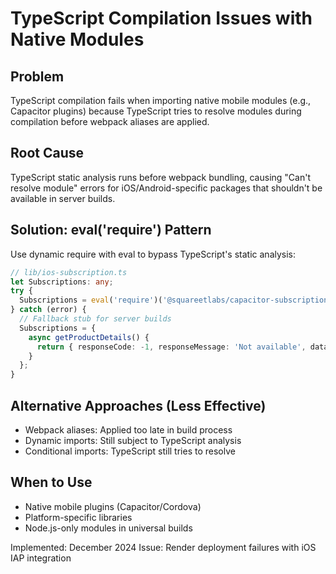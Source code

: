 # TypeScript Compilation Issues with Native Modules

## Problem
TypeScript compilation fails when importing native mobile modules (e.g., Capacitor plugins) because TypeScript tries to resolve modules during compilation before webpack aliases are applied.

## Root Cause
TypeScript static analysis runs before webpack bundling, causing "Can't resolve module" errors for iOS/Android-specific packages that shouldn't be available in server builds.

## Solution: eval('require') Pattern
Use dynamic require with eval to bypass TypeScript's static analysis:

```typescript
// lib/ios-subscription.ts
let Subscriptions: any;
try {
  Subscriptions = eval('require')('@squareetlabs/capacitor-subscriptions').Subscriptions;
} catch (error) {
  // Fallback stub for server builds
  Subscriptions = {
    async getProductDetails() {
      return { responseCode: -1, responseMessage: 'Not available', data: null };
    }
  };
}
```

## Alternative Approaches (Less Effective)
- Webpack aliases: Applied too late in build process
- Dynamic imports: Still subject to TypeScript analysis
- Conditional imports: TypeScript still tries to resolve

## When to Use
- Native mobile plugins (Capacitor/Cordova)
- Platform-specific libraries
- Node.js-only modules in universal builds

Implemented: December 2024
Issue: Render deployment failures with iOS IAP integration